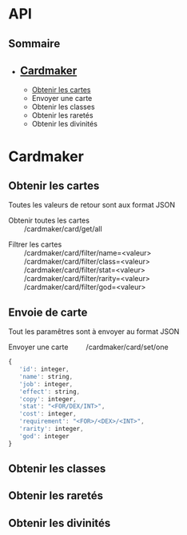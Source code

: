 # API
## Sommaire
* ## [Cardmaker](#Cardmaker)
    * [Obtenir les cartes](##Obtenir&nbsp;les&nbsp;cartes)
    * Envoyer une carte
    * Obtenir les classes
    * Obtenir les raretés
    * Obtenir les divinités

# Cardmaker

## Obtenir&nbsp;les&nbsp;cartes  
Toutes les valeurs de retour sont aux format JSON

Obtenir toutes les cartes  
&nbsp;&nbsp;&nbsp;&nbsp;&nbsp;&nbsp;&nbsp;&nbsp;/cardmaker/card/get/all  
  
Filtrer les cartes  
&nbsp;&nbsp;&nbsp;&nbsp;&nbsp;&nbsp;&nbsp;&nbsp;/cardmaker/card/filter/name=\<valeur\>  
&nbsp;&nbsp;&nbsp;&nbsp;&nbsp;&nbsp;&nbsp;&nbsp;/cardmaker/card/filter/class=\<valeur\>  
&nbsp;&nbsp;&nbsp;&nbsp;&nbsp;&nbsp;&nbsp;&nbsp;/cardmaker/card/filter/stat=\<valeur\>  
&nbsp;&nbsp;&nbsp;&nbsp;&nbsp;&nbsp;&nbsp;&nbsp;/cardmaker/card/filter/rarity=\<valeur\>  
&nbsp;&nbsp;&nbsp;&nbsp;&nbsp;&nbsp;&nbsp;&nbsp;/cardmaker/card/filter/god=\<valeur\>  

## Envoie de carte 
Tout les paramêtres sont à envoyer au format JSON

Envoyer une carte
&nbsp;&nbsp;&nbsp;&nbsp;&nbsp;&nbsp;&nbsp;&nbsp;/cardmaker/card/set/one
```js
{
   'id': integer,
   'name': string,
   'job': integer,
   'effect': string,
   'copy': integer,
   'stat': "<FOR/DEX/INT>",
   'cost': integer,
   'requirement': "<FOR>/<DEX>/<INT>",
   'rarity': integer,
   'god': integer
}
```

## Obtenir les classes  

## Obtenir les raretés  

## Obtenir les divinités  

